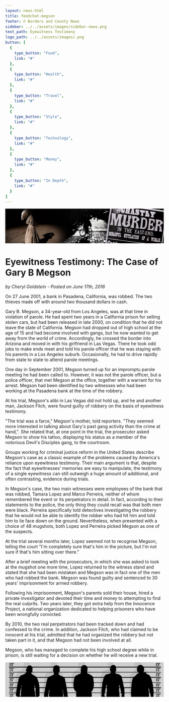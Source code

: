 ```yaml
---
layout: news.html
title: feedchat-megson
footer: © Borders and County News
sidebar: ../../assets/images/sidebar-news.png
text_path: Eyewitness Testimony
logo_path: ../../assets/images/.png
button: [
  {
    type_button: "Food",
    link: "#"
  },
  {
    type_button: "Health",
    link: "#"
  },
  {
    type_button: "Travel",
    link: "#"
  },
  {
    type_button: "Style",
    link: "#"
  },
  {
    type_button: "Technology",
    link: "#"
  },
  {
    type_button: "Money",
    link: "#"
  },
  {
    type_button: "In Depth",
    link: "#"
  }
]
---
```

![image-1](../../assets/images/feedchat-megson-head.png)

# Eyewitness Testimony: The Case of Gary B Megson

_by Cheryl Goldstein - Posted on June 17th, 2016_

On 27 June 2001, a bank in Pasadena, California, was robbed. The two thieves made off with around two thousand dollars in cash.

Gary B. Megson, a 34-year-old from Los Angeles, was at that time in violation of parole. He had spent two years in a California prison for selling stolen cars, but had been released in late 2000, on condition that he did not leave the state of California. Megson had dropped out of high school at the age of 15 and had become involved with gangs, but he now wanted to get away from the world of crime. Accordingly, he crossed the border into Arizona and moved in with his girlfriend in Las Vegas. There he took odd jobs to make ends meet and told his parole officer that he was staying with his parents in a Los Angeles suburb. Occasionally, he had to drive rapidly from state to state to attend parole meetings.

One day in September 2001, Megson turned up for an impromptu parole meeting he had been called to. However, it was not the parole officer, but a police officer, that met Megson at the office, together with a warrant for his arrest. Megson had been identified by two witnesses who had been working at the Pasadena bank at the time of the robbery.

At his trial, Megson's alibi in Las Vegas did not hold up, and he and another man, Jackson Filch, were found guilty of robbery on the basis of eyewitness testimony.

"The trial was a farce," Megson's mother, told reporters. "They seemed more interested in talking about Gary's past gang activity than the crime at hand,". She related that, at one point in the trial, the prosecutor asked Megson to show his tattoo, displaying his status as a member of the notorious Devil's Disciples gang, to the courtroom.

Groups working for criminal justice reform in the United States describe Megson's case as a classic example of the problems caused by America's reliance upon eyewitness testimony. Their main argument is that, despite the fact that eyewitnesses' memories are easy to manipulate, the testimony of a single eyewitness can still outweigh a huge amount of additional, and often contrasting, evidence during trials.

In Megson's case, the two main witnesses were employees of the bank that was robbed, Tamara Lopez and Marco Perreira, neither of whom remembered the event or its perpetrators in detail. In fact, according to their statements to the police, the only thing they could recall was that both men were black. Perreira specifically told detectives investigating the robbery that he would not be able to identify the robber who had hit him and told him to lie face down on the ground. Nevertheless, when presented with a choice of 48 mugshots, both Lopez and Perreira picked Megson as one of the suspects.

At the trial several months later, Lopez seemed not to recognise Megson, telling the court "I'm completely sure that's him in the picture, but I'm not sure if that's him sitting over there."

After a brief meeting with the prosecutors, in which she was asked to look at the mugshot one more time, Lopez returned to the witness stand and stated that she had been mistaken and Megson was in fact one of the men who had robbed the bank. Megson was found guilty and sentenced to 30 years' imprisonment for armed robbery.

Following his imprisonment, Megson's parents sold their house, hired a private investigator and devoted their time and money to attempting to find the real culprits. Two years later, they got extra help from the Innocence Project, a national organization dedicated to helping prisoners who have been wrongfully convicted.

By 2010, the two real perpetrators had been tracked down and had confessed to the crime. In addition, Jackson Filch, who had claimed to be innocent at his trial, admitted that he had organized the robbery but not taken part in it, and that Megson had not been involved at all.

Megson, who has managed to complete his high school degree while in prison, is still waiting for a decision on whether he will receive a new trial.



![](../../assets/images/feedchat-megson-murders-news.png)